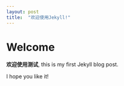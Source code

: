 ```yaml
---
layout: post
title:  "欢迎使用Jekyll!"
---
```


# Welcome

**欢迎使用测试**, this is my first Jekyll blog post.

I hope you like it!
